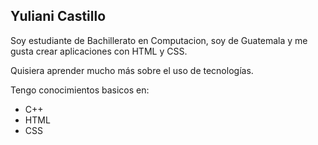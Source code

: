 ## Yuliani Castillo

Soy estudiante de Bachillerato en Computacion, soy de Guatemala y me gusta crear aplicaciones con HTML y CSS.

Quisiera aprender mucho más sobre el uso de tecnologías.

Tengo conocimientos basicos en:

- C++
- HTML
- CSS

